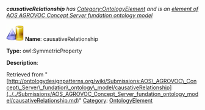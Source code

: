 ___causativeRelationship__ has [Category:OntologyElement](../../Category/OntologyElement.md "Category:OntologyElement") and is an [element of](../../Property/ElementOf.md "Property:ElementOf") [AOS AGROVOC Concept Server fundation ontology model](../../Submissions/AOS_AGROVOC_Concept_Server_fundation_ontology_model.md "Submissions:AOS AGROVOC Concept Server fundation ontology model")_


  




[![ObjectProperty](../../images/thumb/c/c3/ObjectProperty.gif/45px-ObjectProperty.gif)](../../Image/ObjectProperty.gif.md "ObjectProperty")
__Name__: causativeRelationship 


__Type:__ owl:SymmetricProperty 


__Description__: 





Retrieved from "[http://ontologydesignpatterns.org/wiki/Submissions:AOS\_AGROVOC\_Concept\_Server\_fundation\_ontology\_model/causativeRelationship](../../Submissions/AOS_AGROVOC_Concept_Server_fundation_ontology_model/causativeRelationship.md)"
 [Category](http://ontologydesignpatterns.org/wiki/Special:Categories "Special:Categories"): [OntologyElement](../../Category/OntologyElement.md "Category:OntologyElement")